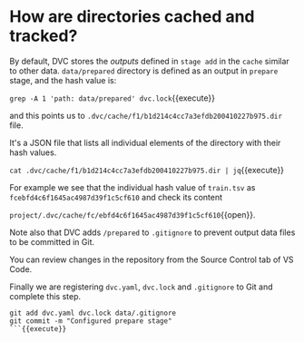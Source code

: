 # How are directories cached and tracked?

By default, DVC stores the _outputs_ defined in `stage add` in the `cache`
similar to other data. `data/prepared` directory is defined as an output in
`prepare` stage, and the hash value is:

`grep -A 1 'path: data/prepared' dvc.lock`{{execute}}

and this points us to `.dvc/cache/f1/b1d214c4cc7a3efdb200410227b975.dir` file.

It's a JSON file that lists all individual elements of the directory with
their hash values.

`cat .dvc/cache/f1/b1d214c4cc7a3efdb200410227b975.dir | jq`{{execute}}

For example we see that the individual hash value of `train.tsv` as
`fcebfd4c6f1645ac4987d39f1c5cf610` and check its content

`project/.dvc/cache/fc/ebfd4c6f1645ac4987d39f1c5cf610`{{open}}.

Note also that DVC adds `/prepared` to `.gitignore` to prevent output data
files to be committed in Git.

You can review changes in the repository from the Source Control tab of VS Code.

Finally we are registering `dvc.yaml`, `dvc.lock` and `.gitignore` to Git and
complete this step.

```
git add dvc.yaml dvc.lock data/.gitignore
git commit -m "Configured prepare stage"
```{{execute}}
